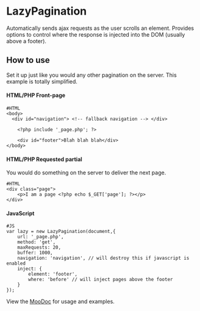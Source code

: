 LazyPagination
==============

Automatically sends ajax requests as the user scrolls an element. Provides options to control where the response is injected into the DOM (usually above a footer).

How to use
----------

Set it up just like you would any other pagination on the server.  This example is totally simplified.

#### HTML/PHP Front-page

    #HTML
    <body>
      <div id="navigation"> <!-- fallback navigation --> </div>
      
    	<?php include '_page.php'; ?>
    	
    	<div id="footer">Blah blah blah</div>
    </body>

#### HTML/PHP Requested partial

You would do something on the server to deliver the next page.

    #HTML
    <div class="page">
    	<p>I am a page <?php echo $_GET['page']; ?></p>
    </div>
    
#### JavaScript

    #JS
    var lazy = new LazyPagination(document,{
    	url: '_page.php',
    	method: 'get',
    	maxRequests: 20,
    	buffer: 1000,
    	navigation: 'navigation', // will destroy this if javascript is enabled
    	inject: {
    		element: 'footer',
    		where: 'before' // will inject pages above the footer
    	}
    });

View the [MooDoc](http://moodocs.net/rpflo/mootools-rpflo/LazyPagination) for usage and examples.
